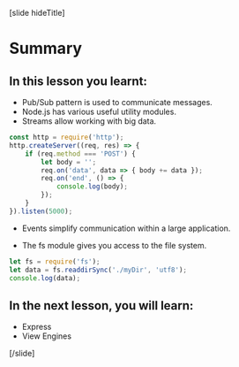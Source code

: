 [slide hideTitle]

# Summary

## In this lesson you learnt:

- Pub/Sub pattern is used to communicate messages.
- Node.js has various useful utility modules.
- Streams allow working with big data.

```js
const http = require('http');
http.createServer((req, res) => {
    if (req.method === 'POST') {
        let body = '';
        req.on('data', data => { body += data });
        req.on('end', () => {
            console.log(body);
        });
    }
}).listen(5000);
```

- Events simplify communication within a large application.

- The fs module gives you access to the file system.

```js
let fs = require('fs');
let data = fs.readdirSync('./myDir', 'utf8');
console.log(data);
```

## In the next lesson, you will learn:

- Express​
- View Engines

[/slide]